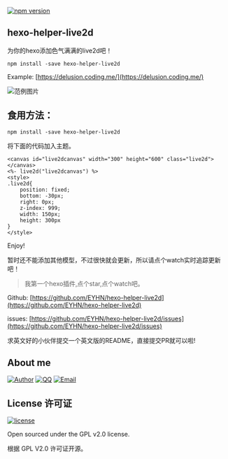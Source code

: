 
[![npm version](https://badge.fury.io/js/hexo-helper-live2d.svg)](https://badge.fury.io/js/hexo-helper-live2d)
## hexo-helper-live2d
为你的hexo添加色气满满的live2d吧！

```
npm install -save hexo-helper-live2d
```

Example: [https://delusion.coding.me/](https://delusion.coding.me/)

![范例图片](https://delusion.coding.me/img/hexo%E7%9A%84live2d%E6%8F%92%E4%BB%B6/z16.png "z16")

## 食用方法：

```
npm install -save hexo-helper-live2d
```

将下面的代码加入主题。

```
<canvas id="live2dcanvas" width="300" height="600" class="live2d"></canvas>
<%- live2d("live2dcanvas") %>
<style>
.live2d{
    position: fixed;
	bottom: -30px;
	right: 0px;
	z-index: 999;
	width: 150px;
	height: 300px
}
</style>
```

Enjoy!

暂时还不能添加其他模型，不过很快就会更新，所以请点个watch实时追踪更新吧！


> 我第一个hexo插件,点个star,点个watch吧。

Github: [https://github.com/EYHN/hexo-helper-live2d](https://github.com/EYHN/hexo-helper-live2d)

issues: [https://github.com/EYHN/hexo-helper-live2d/issues](https://github.com/EYHN/hexo-helper-live2d/issues)

求英文好的小伙伴提交一个英文版的README，直接提交PR就可以啦!

## About me

[![Author](https://img.shields.io/badge/author-cneyhn-green.svg?style=flat-square)](https://delusion.coding.me/)
[![QQ](https://img.shields.io/badge/QQ-1106996185-blue.svg?style=flat-square)](http://wpa.qq.com/msgrd?v=3&uin=&site=qq&menu=yes)
[![Email](https://img.shields.io/badge/Emali%20me-cneyhn@gmail.com-green.svg?style=flat-square)]()

## License 许可证

[![license](https://img.shields.io/github/license/EYHN/hexo-helper-live2d.svg?style=flat-square)](https://raw.githubusercontent.com/EYHN/hexo-helper-live2d/master/LICENSE)

Open sourced under the GPL v2.0 license.

根据 GPL V2.0 许可证开源。
